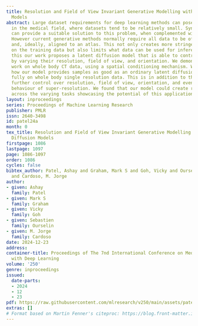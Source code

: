 ```yaml
---
title: Resolution and Field of View Invariant Generative Modelling with Latent Diffusion
  Models
abstract: Large dataset requirements for deep learning methods can pose a challenge
  in the medical field, where datasets tend to be relatively small. Synthetic data
  can provide a suitable solution to this problem, when complemented with real data.
  However current generative methods normally require all data to be of the same resolution
  and, ideally, aligned to an atlas. This not only creates more stringent restrictions
  on the training data but also limits what data can be used for inference. To overcome
  this our work proposes a latent diffusion model that is able to control sample geometries
  by varying their resolution, field of view, and orientation. We demonstrate this
  work on whole body CT data, using a spatial conditioning mechanism. We showcase
  how our model provides samples as good as an ordinary latent diffusion model trained
  fully on whole body single resolution data. This is in addition to the benefit of
  further control over resolution, field of view, orientation, and even the emergent
  behaviour of super-resolution. We found that our model could create realistic images
  across the varying tasks showcasing the potential of this application.
layout: inproceedings
series: Proceedings of Machine Learning Research
publisher: PMLR
issn: 2640-3498
id: patel24a
month: 0
tex_title: Resolution and Field of View Invariant Generative Modelling with Latent
  Diffusion Models
firstpage: 1086
lastpage: 1097
page: 1086-1097
order: 1086
cycles: false
bibtex_author: Patel, Ashay and Graham, Mark S and Goh, Vicky and Ourselin, Sebastien
  and Cardoso, M. Jorge
author:
- given: Ashay
  family: Patel
- given: Mark S
  family: Graham
- given: Vicky
  family: Goh
- given: Sebastien
  family: Ourselin
- given: M. Jorge
  family: Cardoso
date: 2024-12-23
address:
container-title: Proceedings of The 7nd International Conference on Medical Imaging
  with Deep Learning
volume: '250'
genre: inproceedings
issued:
  date-parts:
  - 2024
  - 12
  - 23
pdf: https://raw.githubusercontent.com/mlresearch/v250/main/assets/patel24a/patel24a.pdf
extras: []
# Format based on Martin Fenner's citeproc: https://blog.front-matter.io/posts/citeproc-yaml-for-bibliographies/
---
```

